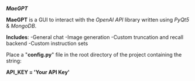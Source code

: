 ***MaeGPT***

**MaeGPT** is a GUI to interact with the *OpenAI API* library written using *PyQt5* & *MongoDB*.

**Includes**: 
-General chat
-Image generation 
-Custom truncation and recall backend
-Custom instruction sets

Place a "**config.py**" file in the root directory of the project containing the string:

**API_KEY = 'Your API Key'**
